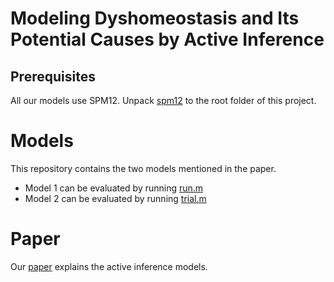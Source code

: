 # Modeling Dyshomeostasis and Its Potential Causes by Active Inference

## Prerequisites
All our models use SPM12.
Unpack [spm12](https://www.fil.ion.ucl.ac.uk/spm/software/spm12/) to the root folder of this project.

# Models
This repository contains the two models mentioned in the paper. 
- Model 1 can be evaluated by running [run.m](model1/run.m)
- Model 2 can be evaluated by running [trial.m](model2/Trial.m)


# Paper
Our [paper](paper.pdf) explains the active inference models.

